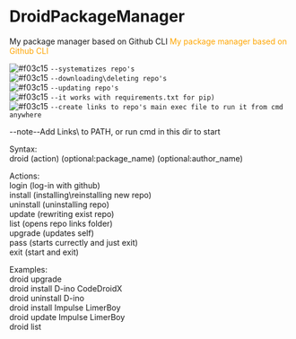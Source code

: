 # DroidPackageManager
My package manager based on Github CLI
<span style="color:orange;">My package manager based on Github CLI</span>

![#f03c15](https://via.placeholder.com/15/ffff00/000000?text=+) `--systematizes repo's`\
![#f03c15](https://via.placeholder.com/15/0000ff/000000?text=+) `--downloading\deleting repo's`\
![#f03c15](https://via.placeholder.com/15/ffa500/000000?text=+) `--updating repo's`\
![#f03c15](https://via.placeholder.com/15/00ff00/000000?text=+) `--it works with requirements.txt for pip)`\
![#f03c15](https://via.placeholder.com/15/ff00ff/000000?text=+) `--create links to repo's main exec file to run it from cmd anywhere`


--note--Add Links\ to PATH, or run cmd in this dir to start

Syntax:\
droid (action) (optional:package_name) (optional:author_name)

Actions:\
login (log-in with github)\
install (installing\reinstalling new repo)\
uninstall (uninstalling repo)\
update (rewriting exist repo)\
list (opens repo links folder)\
upgrade (updates self)\
pass (starts currectly and just exit)\
exit (start and exit)

Examples:\
droid upgrade\
droid install D-ino CodeDroidX\
droid uninstall D-ino\
droid install Impulse LimerBoy\
droid update Impulse LimerBoy\
droid list
